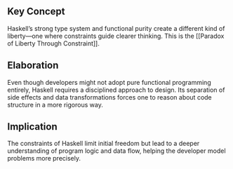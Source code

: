 ## Key Concept

Haskell’s strong type system and functional purity create a different kind of liberty—one where constraints guide clearer thinking. This is the [[Paradox of Liberty Through Constraint]].

## Elaboration

Even though developers might not adopt pure functional programming entirely, Haskell requires a disciplined approach to design. Its separation of side effects and data transformations forces one to reason about code structure in a more rigorous way.

## Implication

The constraints of Haskell limit initial freedom but lead to a deeper understanding of program logic and data flow, helping the developer model problems more precisely.
